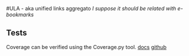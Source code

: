 #ULA - aka unified links aggregato
*I suppose it should be related with e-bookmarks*

## Tests
Coverage can be verified using the Coverage.py tool.
[docs](https://coverage.readthedocs.io/en/coverage-5.3/)
[github](https://github.com/nedbat/coveragepy/tree/coverage-5.3)